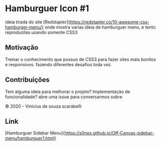 # Hamburguer Icon  #1
ideia tirada do site [Redstapler]{https://redstapler.co/10-awesome-css-hamburger-menu/} onde mostra varias ideia de hamburguer menu, e tento reproduzilas usando somente CSS3

## Motivação
Treinar o conhecimento que possuo de CSS3 para fazer sites mais bonitos e responsivos. fazendo diferentes desafios toda vez.

## Contribuições
Tem alguma ideia para melhorar o projeto? Implementação de funcionalidade? abre uma issue para conversarmos sobre

© 2020 - Vinicius de souza scarabelli

## Link
[Hamburguer Sidebar Menu]{https://s0nes.github.io/Off-Canvas-sidebar-menu/hamburguer1.html}

